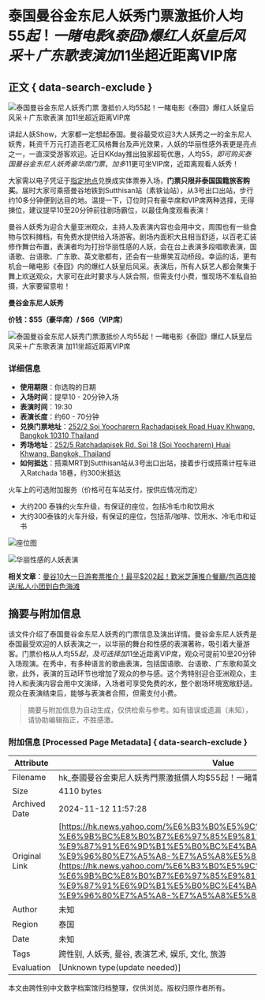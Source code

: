 # 泰国曼谷金东尼人妖秀门票激抵价人均$55起！一睹电影《泰囧》爆红人妖皇后风采＋广东歌表演 加$11坐超近距离VIP席

## 正文 { data-search-exclude }


![泰国曼谷金东尼人妖秀门票 激抵价人均$55起！一睹电影《泰囧》爆红人妖皇后风采＋广东歌表演 加$11坐超近距离VIP席](https://s.yimg.com/os/creatr-uploaded-images/2022-10/b2d942f0-58f8-11ed-9efe-5cc4ea287dee)

讲起人妖Show，大家都一定想起泰国。曼谷最受欢迎3大人妖秀之一的金东尼人妖秀，耗资千万元打造百老汇风格舞台及声光效果，人妖的华丽性感外表更是亮点之一，一直深受游客欢迎。近日KKday推出独家超筍优惠，人均$55，即可购买泰国曼谷金东尼人妖秀豪华席门票，加多$11更可坐VIP席，近距离观看人妖秀！

大家需以电子凭证于[指定地点](https://www.google.com/maps/place/Golden+Dome+Cabaret+Show/@13.785143,100.577425,16z/data=!4m5!3m4!1s0x0:0x316751e55ec43c19!8m2!3d13.785143!4d100.5774248?hl=zh-HK)兑换成实体票券入场，**门票只限非泰国国籍旅客购买**。届时大家可乘搭曼谷地铁到Sutthisan站（素铁讪站），从3号出口出站，步行约10多分钟便到达目的地。温提一下，订位时只有豪华席和VIP席两种选择，无得揀位，建议提早10至20分钟前往剧场霸位，以最佳角度观看表演！

曼谷人妖秀为迎合大量亚洲观众，主持人及表演内容也会用中文，周围也有一些食物与饮料摊档，有免费水提供给入场游客。剧场内面积大且相当舒适，以百老汇装修作舞台布置，表演者均为打扮华丽性感的人妖，会在台上表演多段唱歌表演，国语歌、台语歌、广东歌、英文歌都有，还会有一些爆笑互动桥段。幸运的话，更有机会一睹电影《泰囧》内的爆红人妖皇后风采。表演后，所有人妖艺人都会聚集于舞上欢送观众，大家可在此时要求与人妖合照，但需支付小费，惟现场不准私自拍摄，大家要留意啦！

**曼谷金东尼人妖秀**

**价钱：$55（豪华席）/ $66（VIP席）**

![泰国曼谷金东尼人妖秀门票激抵价人均$55起！一睹电影《泰囧》爆红人妖皇后风采＋广东歌表演 加$11坐超近距离VIP席](https://s.yimg.com/os/creatr-uploaded-images/2022-10/a2588b70-5777-11ed-af9f-9e53c56a475e)

### 详细信息

- **使用期限**：你选购的日期
- **入场时间**：提早10 - 20分钟入场
- **表演时间**：19:30
- **表演长度**：约60 - 70分钟
- **兑换门票地址**：[252/2 Soi Yoocharern Rachadapisek Road Huay Khwang, Bangkok 10310 Thailand](https://www.google.com/maps/place/Golden+Dome+Cabaret+Show/@13.785143,100.577425,16z/data=!4m5!3m4!1s0x0:0x316751e55ec43c19!8m2!3d13.785143!4d100.5774248?hl=zh-HK)
- **秀场地址**：[252/5 Ratchadapisek Rd. Soi 18 (Soi Yoocharern) Huai Khwang, Bangkok, Thailand](https://www.google.com/maps/dir//252+252%2F5+Soi+Ratchadaphisek+18+Khwaeng+Huai+Khwang,+Khet+Huai+Khwang+Krung+Thep+Maha+Nakhon+10310%E6%B3%B0%E5%9C%8B/@13.7849178,100.5770462,17z/data=!4m5!4m4!1m0!1m2!1m1!1s0x30e29dd398cd40cb:0x77af1632b7807b7)
- **如何抵达**：搭乘MRT到Sutthisan站从3号出口出站，接着步行或搭乘计程车进入Ratchada 18巷，约300米抵达

火车上的可选附加服务（价格可在车站支付，按供应情况而定）
- 大约200 泰铢的火车升级，有保证的座位，包括冷毛巾和饮用水
- 大约300泰铢的火车升级，有保证的座位，包括茶/咖啡、饮用水、冷毛巾和证书

![座位图](https://s.yimg.com/os/creatr-uploaded-images/2022-10/a2588b71-5777-11ed-a7ff-82a60c087ba8)

![华丽性感的人妖表演](https://s.yimg.com/os/creatr-uploaded-images/2022-10/a2aaf130-5777-11ed-bfb7-ed3a9e6b7f5f)

**相关文章**：[曼谷10大一日游套票推介！最平$202起！歎米芝蓮推介餐廳/包酒店接送/私人小团到白色海滩](https://hk.news.yahoo.com/%E6%9B%BC%E8%B0%B7%E4%B8%80%E6%97%A5%E9%81%8A-%E5%A5%97%E7%A5%A8-%E5%84%AA%E6%83%A0-%E6%8E%A8%E4%BB%8B-223036691.html)
<!-- tcd_original_link https://hk.news.yahoo.com/%E6%B3%B0%E5%9C%8B%E6%9B%BC%E8%B0%B7-%E6%9B%BC%E8%B0%B7%E6%97%85%E9%81%8A-%E9%87%91%E6%9D%B1%E5%B0%BC%E4%BA%BA%E5%A6%96%E7%A7%80-%E9%96%80%E7%A5%A8-%E7%A5%A8%E5%83%B9-100036354.html -->
## 摘要与附加信息

<!-- tcd_abstract -->
该文件介绍了泰国曼谷金东尼人妖秀的门票信息及演出详情。曼谷金东尼人妖秀是泰国最受欢迎的人妖表演之一，以华丽的舞台和性感的表演著称，吸引着大量游客。门票价格从人均$55起，及可选择加$11坐近距离VIP席，观众可提前10至20分钟入场观演。在秀中，有多种语言的歌曲表演，包括国语歌、台语歌、广东歌和英文歌，此外，表演的互动环节也增加了观众的参与感。这个秀特别迎合亚洲观众，主持人和表演内容会用中文演绎，入场者可享受免费的水，整个剧场环境宽敞舒适。观众在表演结束后，能够与表演者合照，但需支付小费。
<!-- tcd_abstract_end -->

> 摘要与附加信息为自动生成，仅供检索与参考。如有错误或遗漏（未知），请协助编辑指正，不胜感激。

### 附加信息 [Processed Page Metadata] { data-search-exclude }

| Attribute       | Value                                  |
|-----------------|----------------------------------------|
| Filename        | hk_泰國曼谷金東尼人妖秀門票激抵價人均$55起！一睹電影《泰囧》爆紅_.md                             |
| Size            | 4110 bytes                           |
| Archived Date   | 2024-11-12 11:57:28                             |
| Original Link   | [https://hk.news.yahoo.com/%E6%B3%B0%E5%9C%8B%E6%9B%BC%E8%B0%B7-%E6%9B%BC%E8%B0%B7%E6%97%85%E9%81%8A-%E9%87%91%E6%9D%B1%E5%B0%BC%E4%BA%BA%E5%A6%96%E7%A7%80-%E9%96%80%E7%A5%A8-%E7%A5%A8%E5%83%B9-100036354.html](https://hk.news.yahoo.com/%E6%B3%B0%E5%9C%8B%E6%9B%BC%E8%B0%B7-%E6%9B%BC%E8%B0%B7%E6%97%85%E9%81%8A-%E9%87%91%E6%9D%B1%E5%B0%BC%E4%BA%BA%E5%A6%96%E7%A7%80-%E9%96%80%E7%A5%A8-%E7%A5%A8%E5%83%B9-100036354.html)                       |
| Author          | 未知                               |
| Region          | 泰国                               |
| Date            | 未知                                 |
| Tags            | 跨性别, 人妖秀, 曼谷, 表演艺术, 娱乐, 文化, 旅游                                 |
| Evaluation            | [Unknown type(update needed)]                                 |
<!-- tcd_table_end -->

本文由跨性别中文数字档案馆归档整理，仅供浏览。版权归原作者所有。
